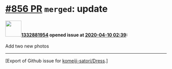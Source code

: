 # [\#856 PR](https://github.com/komeiji-satori/Dress/pull/856) `merged`: update

#### <img src="https://avatars.githubusercontent.com/u/3248827?v=4" width="50">[1332881954](https://github.com/1332881954) opened issue at [2020-04-10 02:39](https://github.com/komeiji-satori/Dress/pull/856):

Add two new photos




-------------------------------------------------------------------------------



[Export of Github issue for [komeiji-satori/Dress](https://github.com/komeiji-satori/Dress).]
